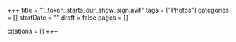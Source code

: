 +++
title = "1_token_starts_our_show_sign.avif"
tags = ["Photos"]
categories = []
startDate = ""
draft = false
pages = []

citations = []
+++
